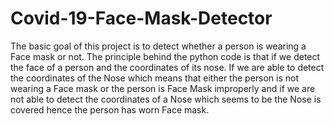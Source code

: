 # Covid-19-Face-Mask-Detector
The basic goal of this project is to detect whether a person is wearing a Face mask or not. The principle behind the python code is that if we detect the face of a person and the coordinates of its nose. If we are able to detect the coordinates of the Nose which means that either the person is not wearing a Face mask or the person is Face Mask improperly and if we are not able to detect the coordinates of a Nose which seems to be the Nose is covered hence the person has worn Face mask.
